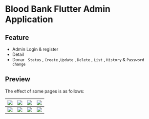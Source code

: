 # Blood Bank Flutter Admin Application

## Feature

- Admin Login & register
- Detail
- Donar ` Status`  , `Create` ,`Update` , `Delete` , `List` ,  `History` & `Password change`

## Preview

The effect of some pages is as follows:

| ![](https://raw.githubusercontent.com/ko-htut/Flutter-Blood-Bank/master/dashboard.png) | ![](https://raw.githubusercontent.com/ko-htut/Flutter-Blood-Bank/master/blood.png) | ![](https://raw.githubusercontent.com/ko-htut/Flutter-Blood-Bank/master/donarlist.png) | ![](https://raw.githubusercontent.com/ko-htut/Flutter-Blood-Bank/master/profile.png) | 
|:-----------------------------------------------------:|:-----------------------------------------------------:|:-----------------------------------------------------:|:-----------------------------------------------------:|
| ![](https://raw.githubusercontent.com/ko-htut/Flutter-Blood-Bank/master/adminlogin.png) | ![](https://raw.githubusercontent.com/ko-htut/Flutter-Blood-Bank/master/userregister.png) | ![](https://raw.githubusercontent.com/ko-htut/Flutter-Blood-Bank/master/donarlist.png) | ![](https://raw.githubusercontent.com/ko-htut/Flutter-Blood-Bank/master/profile.png) | 

